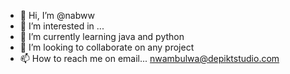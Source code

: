 - 👋 Hi, I’m @nabww
- 👀 I’m interested in ...
- 🌱 I’m currently learning java and python
- 💞️ I’m looking to collaborate on any project 
- 📫 How to reach me on email... nwambulwa@depiktstudio.com

<!---
nabww/nabww is a ✨ special ✨ repository because its `README.md` (this file) appears on your GitHub profile.
You can click the Preview link to take a look at your changes.
--->
